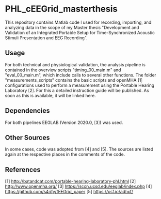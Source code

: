 # PHL_cEEGrid_masterthesis

This repository contains Matlab code I used for recording, importing, and analyzing data in the scope of my Master thesis
"Development and Validation of an Integrated Portable Setup for Time-Synchronized Acoustic Stimuli Presentation and EEG Recording".

## Usage

For both technical and physiological validation, the analysis pipeline is contained in the overview scripts "timing_00_main.m" and "eval_00_main.m", which include calls to several other functions.
The folder "measurements_scripts" contains the basic scripts and openMHA [1] configurations used to perform a measurement using the Portable Hearing Laboratory [2].
For this a detailed instruction guide will be published. As soon as this is available, it will be linked here.

## Dependencies

For both pipelines EEGLAB (Version 2020.0, [3]) was used.

## Other Sources

In some cases, code was adopted from [4] and [5]. The sources are listed again at the respective places in the comments of the code.

## References

[1] http://batandcat.com/portable-hearing-laboratory-phl.html
[2] http://www.openmha.org/
[3] https://sccn.ucsd.edu/eeglab/index.php
[4] https://github.com/s4rify/fEEGrid_paper
[5] https://osf.io/adhxf/
